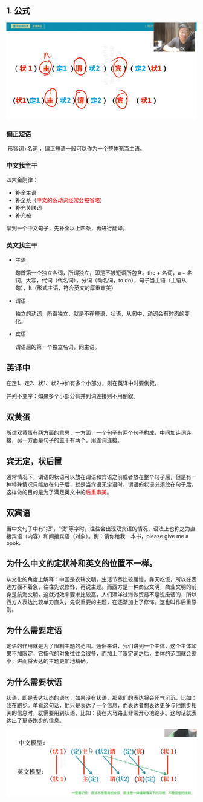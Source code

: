 ## 1. 公式

![image-20210708091318690](../TyporaResources/Image/image-20210708091318690.png)

###                  偏正短语 

​                              形容词+名词 ，偏正短语一般可以作为一个整体充当主语。

### 中文找主干

四大金刚律：

  + 补全主语
  + 补全系（<font color=red>中文的系动词经常会被省略</font>）
  + 补充关联词
  + 补充被

拿到一个中文句子，先补全以上四条，再进行翻译。

 ### 英文找主干

+ 主语

  句首第一个独立名词，所谓独立，即是不被短语所包含。the + 名词，a + 名词，大写，代词（代名词），分词（动名词，to do），句子当主语（主语从句），It（形式主语，符合英文的厚重审美）

+ 谓语

  独立的动词，所谓独立，就是不在短语，状语，从句中，动词会有时态的变化。

+ 宾语

  谓语后的第一个独立名词，同主语。

## 英译中

在定1、定2、状1、状2中如有多个小部分，则在英译中时要倒叙。

并列不变序：如果多个小部分有并列词连接则不用倒叙。



## 双黄蛋

所谓双黄蛋有两方面的意思，一方面，一个句子有两个句子构成，中间加连词连接，另一方面是句子的主干有两个，用连词连接。 

## 宾无定，状后置

通常情况下，谓语的状语可以放在谓语和宾语之前或者放在整个句子后，但是有一种特殊情况只能放在句子后，就是当宾语无定语时，谓语的状语必须放在句子后，这样做的目的是为了满足英文中的<font color=red>后重审美</font>。

## 双宾语

当中文句子中有“把”，“使”等字时，往往会出现双宾语的情况，语法上也称之为直接宾语（内容）和间接宾语（对象）。例：请你给我一本书，please give me a book.

## 为什么中文的定状补和英文的位置不一样。

从文化的角度上解释：中国是农耕文明，生活节奏比较缓慢，靠天吃饭，所以在表达方面不着急，往往先说修饰，再说主题。而西方是一种商业文明，商业文明的前身是航海文明，这就对效率要求比较高，人们漂洋过海做贸易不是说废话的，所以西方人表达比较单刀直入，先说重要的主题，在逐渐加上了修饰。这也叫作后重原则。

## 为什么需要定语

定语的作用就是为了限制主题的范围。通俗来讲，我们讲到一个主体，这个主体如果不加限定，它指代的对象往往会很多，而加上了限定词之后，主体的范围就会缩小，进而将表达的主题更加地精确。

## 为什么需要状语

状语，即是表达状态的语句，如果没有状语，那我们的表达将会死气沉沉，比如：我在跑步。单看这句话，他只是表达了一个信息，而表达者想表达更多与他跑步相关的信息时，就需要用到状语，比如：我在大马路上非常开心地跑步。这句话就表达出了更多跑步的信息。

![img](../TyporaResources/Image/image-20210803114009515.png?lastModify=1627962351)



